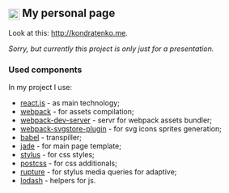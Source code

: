 ## <img src="http://webulla.ru/static/logo-60x60.png" width="22px" height="22px" style="vertical-align: middle;" /> My personal page
Look at this: http://kondratenko.me.

*Sorry, but currently this project is only just for a presentation.*

### Used components
In my project I use:
* [react.js](https://facebook.github.io/react/) - as main technology;
* [webpack](https://webpack.github.io/) - for assets compilation;
* [webpack-dev-server](https://webpack.github.io/docs/webpack-dev-server.html) - servr for webpack assets bundler;
* [webpack-svgstore-plugin](https://www.npmjs.com/package/webpack-svgstore-plugin) - for svg icons sprites generation;
* [babel](https://babeljs.io/) - transpiller;
* [jade](http://jade-lang.com/) - for main page template;
* [stylus](http://stylus-lang.com/) - for css styles;
* [postcss](https://github.com/postcss/postcss) - for css additionals;
* [rupture](https://github.com/jescalan/rupture) - for stylus media queries for adaptive;
* [lodash](https://lodash.com/) - helpers for js.
